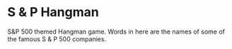 # S & P Hangman

S&P 500 themed Hangman game. 
Words in here are the names of some of the famous S & P 500 companies.
